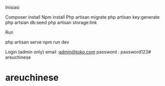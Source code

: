 Inisiasi

Composer install
Npm install
Php artisan migrate
php artisan key:generate
php artsian db:seed
php artisan storage:link

Run

php artisan serve
npm run dev

Login (admin only)
email :admin@toko.com
password : password123# areuchinese
# areuchinese
